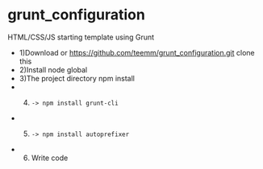 # grunt_configuration
HTML/CSS/JS starting template using Grunt

- 1)Download or https://github.com/teemm/grunt_configuration.git clone this
- 2)Install node global
- 3)The project directory npm install
- 4)     -> npm install grunt-cli
- 5)     -> npm install autoprefixer
- 6) Write code
